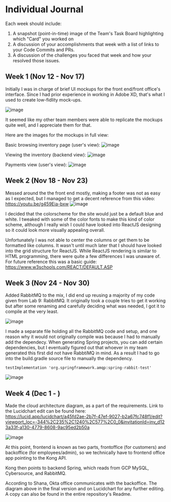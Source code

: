 # Individual Journal

Each week should include:
1. A snapshot (point-in-time) image of the Team's Task Board highlighting which "Card" you worked on
2. A discussion of your accomplishments that week with a list of links to your Code Commits and PRs.
3. A discussion of the challenges you faced that week and how your resolved those issues.


## Week 1 (Nov 12 - Nov 17)
Initially I was in charge of brief UI mockups for the front end/front office's interface. Since I had prior experience in working in Adobe XD, that's what I used to create low-fidlity mock-ups. 

![image](https://user-images.githubusercontent.com/46005300/144808870-8cdf7c73-537c-44c5-8bf0-7b5006b3178d.png)

It seemed like my other team members were able to replicate the mockups quite well, and I appreciate them for that. 

Here are the images for the mockups in full view:

Basic browsing inventory page (user's view):
![image](https://user-images.githubusercontent.com/46005300/144809123-44321522-3ec7-427c-ab14-28056d36ddc6.png)

Viewing the inventory (backend view):
![image](https://user-images.githubusercontent.com/46005300/144809177-eb9bbae0-6b73-4b09-9233-0bf8feed49b4.png)

Payments view (user's view): 
![image](https://user-images.githubusercontent.com/46005300/144809217-f78fad98-2018-4082-a5ff-22397c00c328.png)


## Week 2 (Nov 18 - Nov 23)
Messed around the the front end mostly, making a footer was not as easy as I expected, but I managed to get a decent reference from this video: https://youtu.be/g459Eia-bxw 
![image](https://user-images.githubusercontent.com/46005300/144807528-936edd40-e567-4dfc-98e8-18271c3c7f30.png)

I decided that the colorscheme for the site would just be a default blue and white. I tweaked with some of the color fonts to make this kind of color scheme, although I really wish I could have looked into ReactJS designing so it could look more visually appealing overall. 

Unfortunately I was not able to center the columns or get them to be formatted like columns. It wasn't until much later that I should have looked into the grid structure for ReactJS. While ReactJS rendering is similar to HTML programming, there were quite a few differences I was unaware of. For future reference this was a basic guide: https://www.w3schools.com/REACT/DEFAULT.ASP 

## Week 3 (Nov 24 - Nov 30)
Added RabbitMQ to the mix, I did end up reusing a majority of my code given from Lab 9: RabbitMQ. It originally took a couple tries to get it working but after some renaming and carefully deciding what was needed, I got it to compile at the very least. 

![image](https://user-images.githubusercontent.com/46005300/144909690-246abd3b-d118-4a45-987a-9b45231eddd8.png)

I made a separate file holding all the RabbitMQ code and setup, and one reason why it would not originally compile was because I had to manually add the dependecy. When generating Spring projects, you can add certain dependencies, but I eventually figured out that whoever in my team generated this first did not have RabbtiMQ in mind. As a result I had to go into the build.gradle source file to manually the dependency. 

`testImplementation 'org.springframework.amqp:spring-rabbit-test'`

![image](https://user-images.githubusercontent.com/46005300/144915635-b5696907-2b03-4436-8604-591ec5c302a8.png)


## Week 4 (Dec 1 - )

Made the cloud architecture diagram, as a part of the requirements. Link to the Lucidchart edit can be found here: https://lucid.app/lucidchart/a45fd2ae-2b7f-47ef-9027-b2a67fc748f1/edit?viewport_loc=-344%2C235%2C1240%2C577%2C0_0&invitationId=inv_d123a33f-a130-4779-8608-9ac95ed2b50a 

![image](https://user-images.githubusercontent.com/46005300/144915892-d5494ac9-2270-46ea-a45a-5a8e882e8858.png)

At this point, frontend is known as two parts, frontoffice (for customers) and backoffice (for employees/admin), so we technically have to frontend office app pointing to the Kong API. 

Kong then points to backend Spring, which reads from GCP MySQL, Cybersource, and RabbitMQ. 

According to Shana, Okta office communicates with the backoffice. The diagram above in the final version and on Lucidchart for any further editing. A copy can also be found in the entire repository's Readme.


